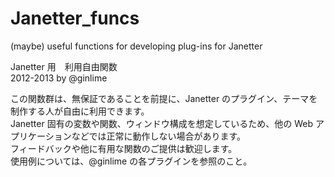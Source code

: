 Janetter_funcs
==============

(maybe) useful functions for developing plug-ins for Janetter

Janetter 用　利用自由関数  
2012-2013 by @ginlime  

この関数群は、無保証であることを前提に、Janetter のプラグイン、テーマを制作する人が自由に利用できます。  
Janetter 固有の変数や関数、ウィンドウ構成を想定しているため、他の Web アプリケーションなどでは正常に動作しない場合があります。  
フィードバックや他に有用な関数のご提供は歓迎します。  
使用例については、@ginlime の各プラグインを参照のこと。  

